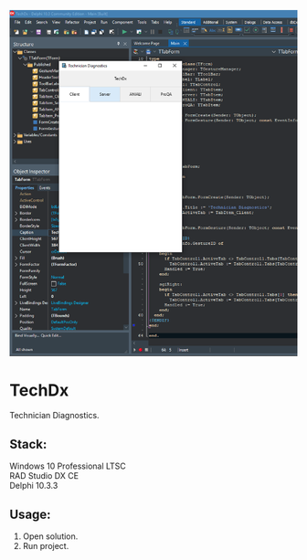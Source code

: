 ![Preview](Preview.png?raw=true "Preview")

# TechDx
Technician Diagnostics.

## Stack:

Windows 10 Professional LTSC\
RAD Studio DX CE\
Delphi 10.3.3

## Usage:

1. Open solution.
2. Run project.





























